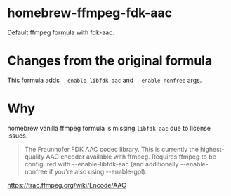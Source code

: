 # homebrew-ffmpeg-fdk-aac
Default ffmpeg formula with fdk-aac.

# Changes from the original formula
This formula adds `--enable-libfdk-aac` and `--enable-nonfree` args.

# Why
homebrew vanilla ffmpeg formula is missing `libfdk-aac` due to license issues.

> The Fraunhofer FDK AAC codec library. This is currently the highest-quality AAC encoder available with ffmpeg. Requires ffmpeg to be configured with --enable-libfdk-aac (and additionally --enable-nonfree if you're also using --enable-gpl).

https://trac.ffmpeg.org/wiki/Encode/AAC
